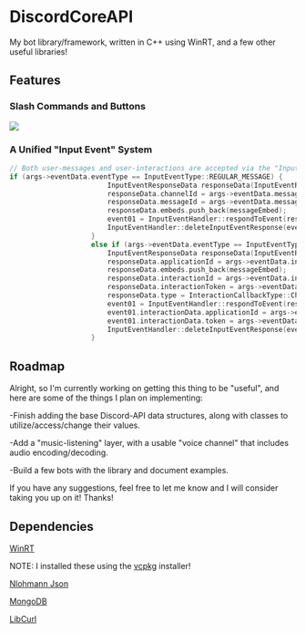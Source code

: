 # DiscordCoreAPI
My bot library/framework, written in C++ using WinRT, and a few other useful libraries!

## Features
### Slash Commands and Buttons
![](https://github.com/RealTimeChris/DiscordCoreAPI/blob/main/images/Screenshot%20(53).png?raw=true)

### A Unified "Input Event" System
```C++
// Both user-messages and user-interactions are accepted via the "Input-Event" event.
if (args->eventData.eventType == InputEventType::REGULAR_MESSAGE) {
						InputEventResponseData responseData(InputEventResponseType::REGULAR_MESSAGE_RESPONSE);
						responseData.channelId = args->eventData.messageData.channelId;
						responseData.messageId = args->eventData.messageData.id;
						responseData.embeds.push_back(messageEmbed);
						event01 = InputEventHandler::respondToEvent(responseData).get();
						InputEventHandler::deleteInputEventResponse(event01, 20000).get();
					}
					else if (args->eventData.eventType == InputEventType::SLASH_COMMAND_INTERACTION) {
						InputEventResponseData responseData(InputEventResponseType::INTERACTION_RESPONSE);
						responseData.applicationId = args->eventData.interactionData.applicationId;
						responseData.embeds.push_back(messageEmbed);
						responseData.interactionId = args->eventData.interactionData.id;
						responseData.interactionToken = args->eventData.interactionData.token;
						responseData.type = InteractionCallbackType::ChannelMessage;
						event01 = InputEventHandler::respondToEvent(responseData).get();
						event01.interactionData.applicationId = args->eventData.interactionData.applicationId;
						event01.interactionData.token = args->eventData.interactionData.token;
						InputEventHandler::deleteInputEventResponse(event01, 20000).get();
					}
```

## Roadmap
Alright, so I'm currently working on getting this thing to be "useful", and here are some of the things I plan on implementing:

-Finish adding the base Discord-API data structures, along with classes to utilize/access/change their values.

-Add a "music-listening" layer, with a usable "voice channel" that includes audio encoding/decoding.

-Build a few bots with the library and document examples.

If you have any suggestions, feel free to let me know and I will consider taking you up on it! Thanks!

## Dependencies

[WinRT](https://docs.microsoft.com/en-us/windows/uwp/cpp-and-winrt-apis/intro-to-using-cpp-with-winrt)  

NOTE: I installed these using the [vcpkg](https://github.com/microsoft/vcpkg) installer!

[Nlohmann Json](https://github.com/nlohmann/json)

[MongoDB](https://docs.mongodb.com/manual/installation/)

[LibCurl](https://github.com/curl/curl)

